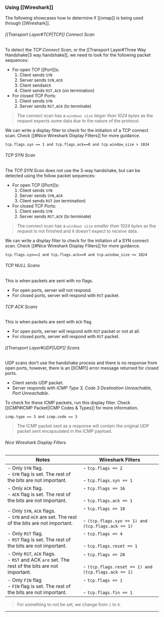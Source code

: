### Using [[Wireshark]]

The following showcases how to determine if [[nmap]] is being used through [[Wireshark]].
###### [[Transport Layer#TCP|TCP]] Connect Scan
To detect the *TCP Connect Scan*, or the [[Transport Layer#Three Way Handshake|3 way handshake]], we need to look for the following packet sequences:
- For open TCP [[Port]]s:
	1. Client sends `SYN`
	2. Server sends `SYN,ACK`
	3. Client sends`ACK`
	4. Client sends `RST,ACK` (on termination)
- For closed TCP Ports:
	1. Client sends `SYN`
	2. Server sends `RST,ACK` (to terminate)

> The connect scan has a `windows size` *larger than 1024 bytes* as the request expects some data due to the nature of the protocol.

We can write a display filter to check for the initiation of a TCP connect scan. Check [[#Nice Wireshark Display Filters]] for more guidance.
```wireshark
tcp.flags.syn == 1 and tcp.flags.ack==0 and tcp.window_size > 1024
```

###### TCP SYN Scan
The *TCP SYN Scan* does not use the 3-way handshake, but can be detected using the follow packet sequences:
- For open TCP [[Port]]s:
	1. Client sends `SYN`
	2. Server sends `SYN,ACK`
	3. Client sends `RST` (on termination)
- For closed TCP Ports:
	1. Client sends `SYN`
	2. Server sends `RST,ACK` (to terminate)

> The connect scan has a `windows size` *smaller than 1024 bytes* as the request is not finished and it doesn't expect to receive data.

We can write a display filter to check for the initiation of a SYN connect scan. Check [[#Nice Wireshark Display Filters]] for more guidance.
```wireshark
tcp.flags.syn==1 and tcp.flags.ack==0 and tcp.window_size <= 1024
```

###### TCP NULL Scans
This is when packets are sent with no flags.
- For open ports, server will not respond.
- For closed ports, server will respond with `RST` packet.

###### TCP ACK Scans
This is when packets are sent with `ACK` flag.
- For open ports, server will respond with `RST` packet or not at all.
- For closed ports, server will respond with `RST` packet.

###### [[Transport Layer#UDP|UDP]] Scans
UDP scans don't use the handshake process and there is no response from open ports, however, there is an [[ICMP]] error message returned for closed ports.
- Client sends UDP packet.
- Server responds with *ICMP Type 3, Code 3 Destination Unreachable, Port Unreachable*.

To check for these ICMP packets, run this display filter. Check [[ICMP#ICMP Packet|ICMP Codes & Types]] for more information.
```wireshark
icmp.type == 3 and icmp.code == 3
```

> The ICMP packet sent as a response will contain the original UDP packet sent encapsulated in the ICMP payload.

###### Nice Wireshark Display Filters

| **Notes**                                                                                        | **Wireshark Filters**                                                          |
| ------------------------------------------------------------------------------------------------ | ------------------------------------------------------------------------------ |
| - Only `SYN` flag.<br>- `SYN` flag is set. The rest of the bits are not important.               | - `tcp.flags == 2`<br><br>- `tcp.flags.syn == 1`                               |
| - Only `ACK` flag.<br>- `ACK` flag is set. The rest of the bits are not important.               | - `tcp.flags == 16`<br><br>- `tcp.flags.ack == 1`                              |
| - Only `SYN`, `ACK` flags.<br>- `SYN` and `ACK` are set. The rest of the bits are not important. | - `tcp.flags == 18`<br><br>- `(tcp.flags.syn == 1) and (tcp.flags.ack == 1)`   |
| - Only `RST` flag.<br>- `RST` flag is set. The rest of the bits are not important.               | - `tcp.flags == 4`<br><br>- `tcp.flags.reset == 1`                             |
| - Only `RST`, `ACK` flags.<br>- `RST` and ACK `are` set. The rest of the bits are not important. | - `tcp.flags == 20`<br><br>- `(tcp.flags.reset == 1) and (tcp.flags.ack == 1)` |
| - Only `FIN` flag<br>- `FIN` flag is set. The rest of the bits are not important.                | - `tcp.flags == 1`<br><br>- `tcp.flags.fin == 1`                               |

> For something to not be set, we change from `1` to `0`.

---
